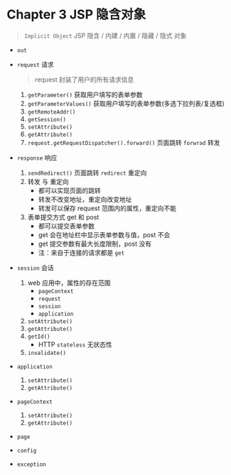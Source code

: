 # Chapter 3 JSP 隐含对象

> `Implicit Object` JSP 隐含 / 内建 / 内置 / 隐藏 / 隐式 对象

- `out`
- `request` 请求

    > request 封装了用户的所有请求信息
    
    1. `getParameter()` 获取用户填写的表单参数
    2. `getParameterValues()` 获取用户填写的表单参数(多选下拉列表/复选框)
    3. `getRemoteAddr()` 
    4. `getSession()`
    5. `setAttribute()`
    6. `getAttribute()`
    7. `request.getRequestDispatcher().forward()` 页面跳转 `forwrad` 转发
- `response` 响应
    1. `sendRedirect()` 页面跳转 `redirect` 重定向
    2. 转发 与 重定向
        - 都可以实现页面的跳转
        - 转发不改变地址，重定向改变地址
        - 转发可以保存 request 范围内的属性，重定向不能
    3. 表单提交方式 get 和 post
        - 都可以提交表单参数
        - get 会在地址栏中显示表单参数与值，post 不会
        - get 提交参数有最大长度限制，post 没有
        - 注：来自于连接的请求都是 `get` 
- `session` 会话
    1. web 应用中，属性的存在范围
        - `pageContext`
        - `request`
        - `session`
        - `application`
    2. `setAttribute()`
    3. `getAttribute()`
    4. `getId()`
        - HTTP `stateless` 无状态性
    5. `invalidate()`
- `application`
    1. `setAttribute()`
    2. `getAttribute()`
- `pageContext`
    1. `setAttribute()`
    2. `getAttribute()`
- `page`
- `config`
- `exception`